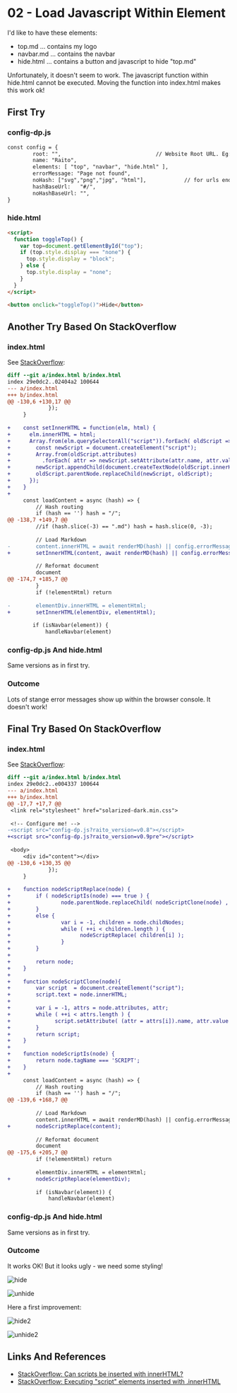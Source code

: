 02 - Load Javascript Within Element
===================================

I'd like to have these elements:

- top.md ... contains my logo
- navbar.md ... contains the navbar
- hide.html ... contains a button and javascript to hide "top.md"

Unfortunately, it doesn't seem to work.
The javascript function within hide.html cannot be
executed. Moving the function into index.html makes
this work ok!

First Try
---------

### config-dp.js

```html
const config = {
        root: "",                              // Website Root URL. Eg: "/raito/"
        name: "Raito",
        elements: [ "top", "navbar", "hide.html" ],
        errorMessage: "Page not found",
        noHash: ["svg","png","jpg", "html"],            // for urls ending with these extensions, don't use hash urls
        hashBaseUrl:   "#/",
        noHashBaseUrl: "",
}

```

### hide.html

```html
<script>
  function toggleTop() {
    var top=document.getElementById("top");
    if (top.style.display === "none") {
      top.style.display = "block";
    } else {
      top.style.display = "none";
    }
  }
</script>

<button onclick="toggleTop()">Hide</button>
```

Another Try Based On StackOverflow
----------------------------------

### index.html

See [StackOverflow][002]:

```diff
diff --git a/index.html b/index.html
index 29e0dc2..02404a2 100644
--- a/index.html
+++ b/index.html
@@ -130,6 +130,17 @@
             });
     }
 
+    const setInnerHTML = function(elm, html) {
+      elm.innerHTML = html;
+      Array.from(elm.querySelectorAll("script")).forEach( oldScript => {
+        const newScript = document.createElement("script");
+        Array.from(oldScript.attributes)
+          .forEach( attr => newScript.setAttribute(attr.name, attr.value) );
+        newScript.appendChild(document.createTextNode(oldScript.innerHTML));
+        oldScript.parentNode.replaceChild(newScript, oldScript);
+      });
+    }
+
     const loadContent = async (hash) => {
         // Hash routing
         if (hash == '') hash = "/";
@@ -138,7 +149,7 @@
         //if (hash.slice(-3) == ".md") hash = hash.slice(0, -3);
 
         // Load Markdown
-        content.innerHTML = await renderMD(hash) || config.errorMessage || ''
+        setInnerHTML(content, await renderMD(hash) || config.errorMessage || '');
 
         // Reformat document
         document
@@ -174,7 +185,7 @@
         }
         if (!elementHtml) return
 
-        elementDiv.innerHTML = elementHtml;
+        setInnerHTML(elementDiv, elementHtml);
 
        if (isNavbar(element)) {
            handleNavbar(element)
```

### config-dp.js And hide.html

Same versions as in first try.

### Outcome

Lots of stange error messages show up within the browser console.
It doesn't work!

Final Try Based On StackOverflow
----------------------------------

### index.html

See [StackOverflow][001]:

```diff
diff --git a/index.html b/index.html
index 29e0dc2..e004337 100644
--- a/index.html
+++ b/index.html
@@ -17,7 +17,7 @@
 <link rel="stylesheet" href="solarized-dark.min.css">
 
 <!-- Configure me! -->
-<script src="config-dp.js?raito_version=v0.8"></script>
+<script src="config-dp.js?raito_version=v0.9pre"></script>
 
 <body>
     <div id="content"></div>
@@ -130,6 +130,35 @@
             });
     }
 
+    function nodeScriptReplace(node) {
+        if ( nodeScriptIs(node) === true ) {
+                node.parentNode.replaceChild( nodeScriptClone(node) , node );
+        }
+        else {
+                var i = -1, children = node.childNodes;
+                while ( ++i < children.length ) {
+                      nodeScriptReplace( children[i] );
+                }
+        }
+
+        return node;
+    }
+
+    function nodeScriptClone(node){
+        var script  = document.createElement("script");
+        script.text = node.innerHTML;
+
+        var i = -1, attrs = node.attributes, attr;
+        while ( ++i < attrs.length ) {
+              script.setAttribute( (attr = attrs[i]).name, attr.value );
+        }
+        return script;
+    }
+
+    function nodeScriptIs(node) {
+        return node.tagName === 'SCRIPT';
+    }
+
     const loadContent = async (hash) => {
         // Hash routing
         if (hash == '') hash = "/";
@@ -139,6 +168,7 @@
 
         // Load Markdown
         content.innerHTML = await renderMD(hash) || config.errorMessage || ''
+        nodeScriptReplace(content);
 
         // Reformat document
         document
@@ -175,6 +205,7 @@
         if (!elementHtml) return
 
         elementDiv.innerHTML = elementHtml;
+        nodeScriptReplace(elementDiv);
 
         if (isNavbar(element)) {
             handleNavbar(element)
```

### config-dp.js And hide.html

Same versions as in first try.

### Outcome

It works OK! But it looks ugly - we need some styling!

![hide](hide-button.png)

![unhide](unhide-button.png)

Here a first improvement:

![hide2](hide-button2.png)

![unhide2](unhide-button2.png)


Links And References
-----

- [StackOverflow: Can scripts be inserted with innerHTML?][001]
- [StackOverflow: Executing "script" elements inserted with .innerHTML][002]

[001]: https://stackoverflow.com/questions/2592092/executing-script-elements-inserted-with-innerhtml
[002]: https://stackoverflow.com/questions/1197575/can-scripts-be-inserted-with-innerhtml
